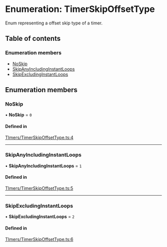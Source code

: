 # Enumeration: TimerSkipOffsetType

Enum representing a offset skip type of a timer.

## Table of contents

### Enumeration members

- [NoSkip](../wiki/TimerSkipOffsetType#noskip)
- [SkipAnyIncludingInstantLoops](../wiki/TimerSkipOffsetType#skipanyincludinginstantloops)
- [SkipExcludingInstantLoops](../wiki/TimerSkipOffsetType#skipexcludinginstantloops)

## Enumeration members

### NoSkip

• **NoSkip** = `0`

#### Defined in

[TImers/TimerSkipOffsetType.ts:4](https://github.com/JFenlonWork/MooD-Custom-CodeBase-Babel-Ts/blob/84e0bbd/Code/src/TImers/TimerSkipOffsetType.ts#L4)

___

### SkipAnyIncludingInstantLoops

• **SkipAnyIncludingInstantLoops** = `1`

#### Defined in

[TImers/TimerSkipOffsetType.ts:5](https://github.com/JFenlonWork/MooD-Custom-CodeBase-Babel-Ts/blob/84e0bbd/Code/src/TImers/TimerSkipOffsetType.ts#L5)

___

### SkipExcludingInstantLoops

• **SkipExcludingInstantLoops** = `2`

#### Defined in

[TImers/TimerSkipOffsetType.ts:6](https://github.com/JFenlonWork/MooD-Custom-CodeBase-Babel-Ts/blob/84e0bbd/Code/src/TImers/TimerSkipOffsetType.ts#L6)
